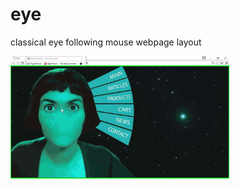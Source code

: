 # eye
classical eye following mouse webpage layout

<p>
  <img src="screensht.gif" width="350"/>
</p>
